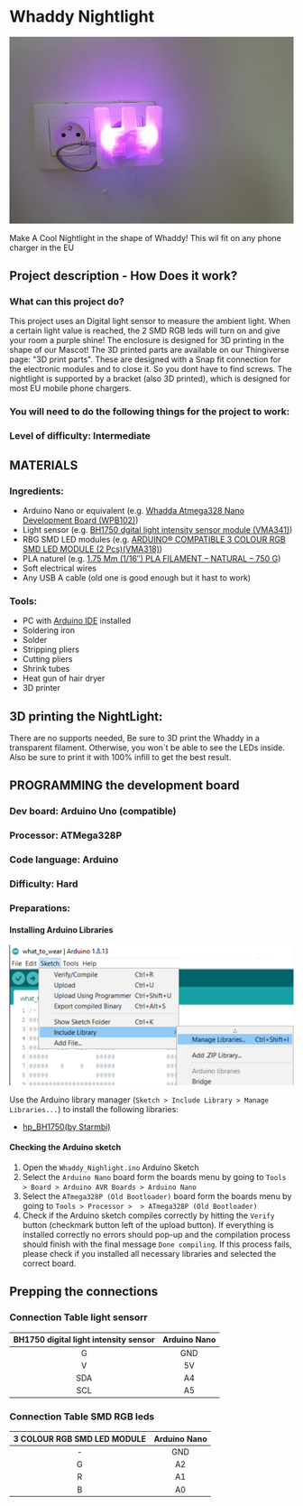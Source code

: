 # Whaddy Nightlight

![demo](./pictures/Demo.jpg)

Make A Cool Nightlight in the shape of Whaddy! This wil fit on any phone charger in the EU

## Project description - How Does it work?

### What can this project do?
This project uses an Digital light sensor to measure the ambient light. When a certain light value is reached, the 2 SMD RGB leds will turn on and give your room a purple shine!
The enclosure is designed for 3D printing in the shape of our Mascot!
The 3D printed parts are available on our Thingiverse page: "3D print parts". These are designed with a Snap fit connection for the electronic modules and to close it. So you dont have to find screws. 
The nightlight is supported by a bracket (also  3D printed), which is designed for most EU mobile phone chargers.

### You will need to do the following things for the project to work:

### Level of difficulty: Intermediate

## MATERIALS

### Ingredients:
* Arduino Nano or equivalent (e.g. [Whadda Atmega328 Nano Development Board (WPB102)](https://whadda.com/product/atmega328-development-board-wpb102/))
* Light sensor (e.g. [BH1750 dgital light intensity sensor module (VMA341)](https://whadda.com/product/bh1750-digital-light-intensity-sensor-module-vma341/))
* RBG SMD LED modules (e.g. [ARDUINO® COMPATIBLE 3 COLOUR RGB SMD LED MODULE (2 Pcs)(VMA318)](https://whadda.com/product/arduino-compatible-3-colour-rgb-smd-led-module-2-pcs-vma318/))
* PLA naturel (e.g. [1.75 Mm (1/16″) PLA FILAMENT – NATURAL – 750 G](https://whadda.com/product/1-75-mm-1-16-pla-filament-natural-750-g-pla175n07/))
* Soft electrical wires
* Any USB A cable (old one is good enough but it hast to work)

### Tools:
* PC with [Arduino IDE](https://www.arduino.cc/en/Main/Software) installed
* Soldering iron
* Solder
* Stripping pliers
* Cutting pliers
* Shrink tubes
* Heat gun of hair dryer
* 3D printer

## 3D printing the NightLight:

There are no supports needed, Be sure to 3D print the Whaddy in a transparent filament. Otherwise, you won`t be able to see the LEDs inside. 
Also be sure to print it with 100% infill to get the best result.

## PROGRAMMING  the development board

### Dev board: Arduino Uno (compatible)

### Processor: ATMega328P

### Code language: Arduino

### Difficulty: Hard

### Preparations:
#### Installing Arduino Libraries

![Arduino Library manager](./pictures/library_manager.jpg)


Use the Arduino library manager (```Sketch > Include Library > Manage Libraries...```) to install the following libraries:


* [hp_BH1750(by Starmbi)](https://github.com/Starmbi/hp_BH1750)

#### Checking the Arduino sketch

1) Open the ```Whaddy_Nighlight.ino``` Arduino Sketch
2) Select the ```Arduino Nano``` board form the boards menu by going to ```Tools > Board > Arduino AVR Boards > Arduino Nano```
3) Select the ```ATmega328P (Old Bootloader)``` board form the boards menu by going to ```Tools > Processor >  > ATmega328P (Old Bootloader)```
4) Check if the Arduino sketch compiles correctly by hitting the ```Verify``` button (checkmark button left of the upload button). If everything is installed correctly no errors should pop-up and the compilation process should finish with the final message ```Done compiling```. If this process fails, please check if you installed all necessary libraries and selected the correct board.

## Prepping the connections
### Connection Table light sensorr
| BH1750 digital light intensity sensor | Arduino Nano |
|:-----------:|:---------------------:|
| G | GND |
| V | 5V |
| SDA | A4 |
| SCL | A5 |

### Connection Table SMD RGB leds 
|3 COLOUR RGB SMD LED MODULE | Arduino Nano |
|:-----------:|:---------------------:|
| - | GND |
| G | A2 |
| R | A1 |
| B | A0 |

